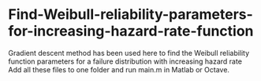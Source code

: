 # Find-Weibull-reliability-parameters-for-increasing-hazard-rate-function
Gradient descent method has been used here to find the Weibull reliability function parameters for a failure distribution with increasing hazard rate
Add all these files to one folder and run main.m in Matlab or Octave. 
